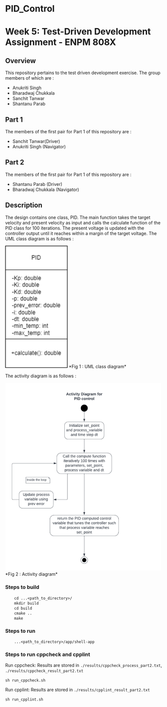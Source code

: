 # PID_Control



# Week 5: Test-Driven Development Assignment - ENPM 808X

## Overview

This repository pertains to the test driven development exercise. The group members of which are :

- Anukriti Singh
- Bharadwaj Chukkala
- Sanchit Tanwar
- Shantanu Parab

## Part 1 
The members of the first pair for Part 1 of this repository are :
 - Sanchit Tanwar(Driver)
 - Anukriti Singh (Navigator)

 ## Part 2 
The members of the first pair for Part 1 of this repository are :
 - Shantanu Parab (Driver)
 - Bharadwaj Chukkala (Navigator)
 
## Description
The design contains one class, PID. The main function takes the target velocity and present velocity as input and calls the calculate function of the PID class for 100 iterations.
The present voltage is updated with the controller output until it reaches within a margin of the target voltage. The UML class diagram is as follows : 


<img alt="UML" src="assets/uml.png" width="200" />
*Fig 1 :  UML class diagram*

The activity diagram is as follows : 


<img alt="Activity" src="assets/TDD activity diagram(1)_pair2.png" width="500" />
*Fig 2 :  Activity diagram*

### Steps to build 
```
    cd ...<path_to_directory>/
    mkdir build
    cd build
    cmake ..
    make
```    
### Steps to run
```
    ...<path_to_directory>/app/shell-app
```

### Steps to run cppcheck and cpplint
Run cppcheck: Results are stored in `./results/cppcheck_process_part2.txt`, `./results/cppcheck_result_part2.txt` 
```
sh run_cppcheck.sh
```

Run cpplint: Results are stored in `./results/cpplint_result_part2.txt`
```
sh run_cpplint.sh
```

